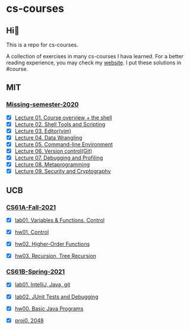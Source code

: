 # cs-courses

## Hi:wave:

This is a repo for cs-courses.

A collection of exercises in many cs-courses I hava learned.
For a better reading experience, you may check my [website](https://martinlwx.github.io). I put these solutions in #course.

## MIT

### [Missing-semester-2020](https://missing.csail.mit.edu)



- [x] [Lecture 01. Course overview + the shell](./MIT/Missing-semester-2020/lecture1.md)
- [x] [Lecture 02. Shell Tools and Scripting](./MIT/Missing-semester-2020/lecture02.md)
- [x] [Lecture 03. Editor(vim)](./MIT/Missing-semester-2020/lecture03.md)
- [x] [Lecture 04. Data Wrangling](./MIT/Missing-semester-2020/lecture04.md)
- [x] [Lecture 05. Command-line Environment](./MIT/Missing-semester-2020/lecture05.md)
- [x] [Lecture 06. Version control(Git)](./MIT/Missing-semester-2020/lecture06.md)
- [x] [Lecture 07. Debugging and Profiling](./MIT/Missing-semester-2020/lecture07.md)
- [x] [Lecture 08. Metaprogramming](./MIT/Missing-semester-2020/lecture08.md)
- [x] [Lecture 09. Security and Cryptography](./MIT/Missing-semester-2020/lecture09.md)

## UCB

### [CS61A-Fall-2021](https://inst.eecs.berkeley.edu/~cs61a/fa20/)

- [x] [lab01. Variables & Functions, Control](./UCB/CS61A-Fall-2021/lab01.py)

- [x] [hw01. Control](./UCB/CS61A-Fall-2021/hw01.py)
- [x] [hw02. Higher-Order Functions](./UCB/CS61A-Fall-2021/hw02.py)
- [x] [hw03. Recursion, Tree Recursion](./UCB/CS61A-Fall-2021/hw03.py)


### [CS61B-Spring-2021](http://sp21.datastructur.es)

- [x] [lab01. IntelliJ, Java, git](./UCB/CS61B-Spring-2021/lab1)
- [x] [lab02. JUnit Tests and Debugging](./UCB/CS61B-Spring-2021/lab2)

- [x] [hw00. Basic Java Programs](./UCB/CS61B-Spring-2021/Hw00.java)

- [x] [proj0. 2048](./UCB/CS61B-Spring-2021/proj0)

